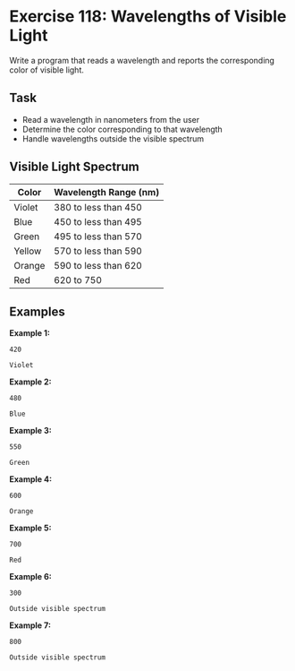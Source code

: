 # Exercise 118: Wavelengths of Visible Light

Write a program that reads a wavelength and reports the corresponding color of visible light.

## Task
- Read a wavelength in nanometers from the user
- Determine the color corresponding to that wavelength
- Handle wavelengths outside the visible spectrum

## Visible Light Spectrum
| Color | Wavelength Range (nm) |
|-------|----------------------|
| Violet | 380 to less than 450 |
| Blue | 450 to less than 495 |
| Green | 495 to less than 570 |
| Yellow | 570 to less than 590 |
| Orange | 590 to less than 620 |
| Red | 620 to 750 |

## Examples
**Example 1:**
```
420
```
```
Violet
```

**Example 2:**
```
480
```
```
Blue
```

**Example 3:**
```
550
```
```
Green
```

**Example 4:**
```
600
```
```
Orange
```

**Example 5:**
```
700
```
```
Red
```

**Example 6:**
```
300
```
```
Outside visible spectrum
```

**Example 7:**
```
800
```
```
Outside visible spectrum
```

